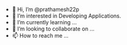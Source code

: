 - 👋 Hi, I’m @prathamesh22p
- 👀 I’m interested in Developing Applications. 
- 🌱 I’m currently learning ...
- 💞️ I’m looking to collaborate on ...
- 📫 How to reach me ...

<!---
prathamesh22p/prathamesh22p is a ✨ special ✨ repository because its `README.md` (this file) appears on your GitHub profile.
You can click the Preview link to take a look at your changes.
--->
